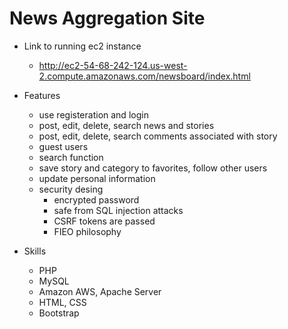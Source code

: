 # News Aggregation Site


+ Link to running ec2 instance
  - http://ec2-54-68-242-124.us-west-2.compute.amazonaws.com/newsboard/index.html

+ Features
  - use registeration and login
  - post, edit, delete, search news and stories
  - post, edit, delete, search comments associated with story
  - guest users
  - search function
  - save story and category to favorites, follow other users
  - update personal information
  - security desing
    + encrypted password
    + safe from SQL injection attacks
    + CSRF tokens are passed
    + FIEO philosophy 

+ Skills
  - PHP
  - MySQL
  - Amazon AWS, Apache Server
  - HTML, CSS
  - Bootstrap